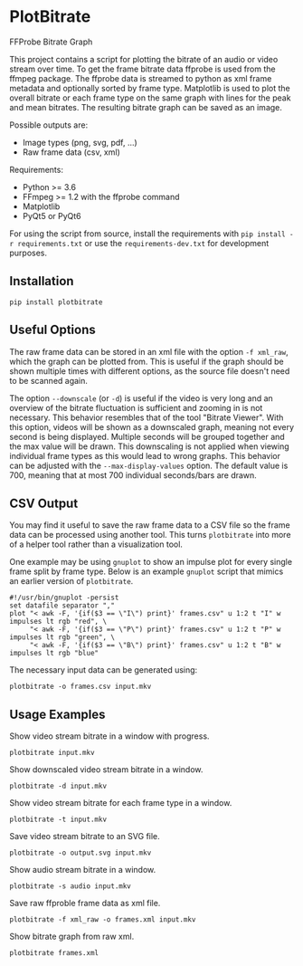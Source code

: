 PlotBitrate
===========

FFProbe Bitrate Graph

This project contains a script for plotting the bitrate of an audio or video
stream over time. To get the frame bitrate data ffprobe is used from the ffmpeg
package. The ffprobe data is streamed to python as xml frame metadata and
optionally sorted by frame type. Matplotlib is used to plot the overall bitrate
or each frame type on the same graph with lines for the peak and mean bitrates.
The resulting bitrate graph can be saved as an image.

Possible outputs are:
* Image types (png, svg, pdf, ...)
* Raw frame data (csv, xml)

Requirements:

* Python >= 3.6
* FFmpeg >= 1.2 with the ffprobe command
* Matplotlib
* PyQt5 or PyQt6

For using the script from source, install the requirements with
`pip install -r requirements.txt` or use the `requirements-dev.txt`
for development purposes.

Installation
------------

`pip install plotbitrate`

Useful Options
--------------

The raw frame data can be stored in an xml file with the option `-f xml_raw`,
which the graph can be plotted from. This is useful if the graph should be
shown multiple times with different options, as the source file doesn't need to
be scanned again.

The option `--downscale` (or `-d`) is useful if the video is very long and an
overview of the bitrate fluctuation is sufficient and zooming in is not
necessary. This behavior resembles that of the tool "Bitrate Viewer". With this
option, videos will be shown as a downscaled graph, meaning not every second is
being displayed. Multiple seconds will be grouped together and the max value
will be drawn. This downscaling is not applied when viewing individual frame
types as this would lead to wrong graphs. This behavior can be adjusted with
the `--max-display-values` option. The default value is 700, meaning that at
most 700 individual seconds/bars are drawn.

CSV Output
----------

You may find it useful to save the raw frame data to a CSV file so the frame
data can be processed using another tool. This turns `plotbitrate` into more of
a helper tool rather than a visualization tool.

One example may be using `gnuplot` to show an impulse plot for every single
frame split by frame type. Below is an example `gnuplot` script that mimics an
earlier version of `plotbitrate`.

```
#!/usr/bin/gnuplot -persist
set datafile separator ","
plot "< awk -F, '{if($3 == \"I\") print}' frames.csv" u 1:2 t "I" w impulses lt rgb "red", \
     "< awk -F, '{if($3 == \"P\") print}' frames.csv" u 1:2 t "P" w impulses lt rgb "green", \
     "< awk -F, '{if($3 == \"B\") print}' frames.csv" u 1:2 t "B" w impulses lt rgb "blue"
```

The necessary input data can be generated using:

```
plotbitrate -o frames.csv input.mkv
```

Usage Examples
--------------

Show video stream bitrate in a window with progress.

```
plotbitrate input.mkv
```

Show downscaled video stream bitrate in a window.

```
plotbitrate -d input.mkv
```

Show video stream bitrate for each frame type in a window.

```
plotbitrate -t input.mkv
```

Save video stream bitrate to an SVG file.

```
plotbitrate -o output.svg input.mkv
```

Show audio stream bitrate in a window.

```
plotbitrate -s audio input.mkv
```

Save raw ffproble frame data as xml file.

```
plotbitrate -f xml_raw -o frames.xml input.mkv
```

Show bitrate graph from raw xml.

```
plotbitrate frames.xml
```
